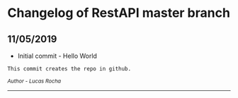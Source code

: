 # Changelog of RestAPI master branch

## 11/05/2019

* Initial commit - Hello World

`
This commit creates the repo in github.
`

<sup>*Author - Lucas Rocha*</sup>

----